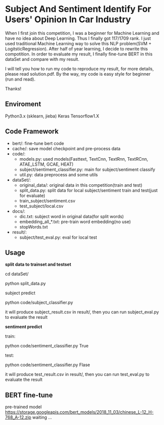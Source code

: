 Subject And Sentiment Identify For Users' Opinion In Car Industry
=================

When I first join this competition, I was a beginner for Machine Learning and have no idea about Deep Learning. Thus I finally got 117/1709 rank. I just used traditional Machine Learning way to solve this NLP problem(SVM + LogitsticRegression). After half of year learning, I decide to rewrite this compotition. In order to evaluate my result, I finally fine-tune BERT in this dataSet and compare with my result.

I will tell you how to run my code to reproduce my result, for more details, please read solution.pdf.
By the way, my code is easy style for beginner (run and read).

Thanks!


Enviroment
---------
Python3.x (sklearn, jieba)
Keras
Tensorflow1.X


Code Framework
---------
* bert/: fine-tune bert code
* cache/: save model checkpoint and pre-process data
* code/: 
	* models.py: used models(Fasttext, TextCnn, TextRnn, TextRCnn, ATAE_LSTM, GCAE, HEAT)
	* subject/sentiment_classifier.py: main for subject/sentiment classify
	* util.py: data preprocess and some utils 
* dataSet/:
	* original_data/: original data in this competition(train and test)
	* split_data.py: split data for local subject/sentiment train and test(just for evaluate)
	* train_subject/sentiment.csv
	* test_subject/local.csv
* docs/:
	* dic.txt: subject word in original data(for split words)
	* embedding_all_*.txt: pre-train word embedding(no use)
	* stopWords.txt
* result/:
	* subject/test_eval.py: eval for local test


Usage
--------
**split data to trainset and testset**

cd dataSet/

python split_data.py

subject predict

python code/subject_classifier.py

it will produce subject_result.csv in result/, then you can run subject_eval.py to evaluate the result

**sentiment predict**

train:

python code/sentiment_classifier.py True

test:

python code/sentiment_classifier.py Flase

it will produce test_result.csv in result/, then you can run test_eval.py to evaluate the result


BERT fine-tune
----------
pre-trained model https://storage.googleapis.com/bert_models/2018_11_03/chinese_L-12_H-768_A-12.zip
waiting ...
